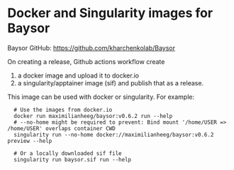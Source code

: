 # Docker and Singularity images for Baysor

Baysor GitHub: https://github.com/kharchenkolab/Baysor

On creating a release, Github actions workflow create
1. a docker image and upload it to docker.io
2. a singularity/apptainer image (sif) and publish that as a release.

This image can be used with docker or singularity. For example:

      # Use the images from docker.io
      docker run maximilianheeg/baysor:v0.6.2 run --help  
      # --no-home might be required to prevent: Bind mount '/home/USER => /home/USER' overlaps container CWD 
      singularity run --no-home docker://maximilianheeg/baysor:v0.6.2 preview --help

      # Or a locally downloaded sif file
      singularity run baysor.sif run --help
